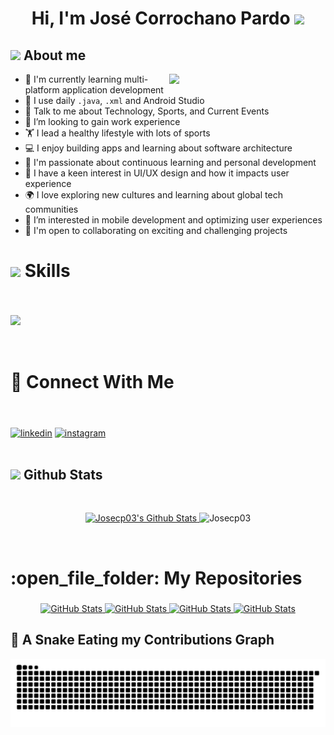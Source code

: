 <h1 align="center"><b>Hi, I'm José Corrochano Pardo</b> <img src="https://media.giphy.com/media/hvRJCLFzcasrR4ia7z/giphy.gif" width="35"></h1>

## <picture><img src = "https://github.com/7oSkaaa/7oSkaaa/blob/main/Images/about_me.gif?raw=true" width = 50px></picture> About me

<picture> 
  <img align="right" src="https://user-images.githubusercontent.com/81328619/213875785-400ae517-156b-4aca-a787-bac75d84c393.gif" width="250px">
</picture>

<ul>
  <li>🌱 I'm currently learning multi-platform application development</li>
  <li>🤔 I use daily <code>.java</code>, <code>.xml</code> and Android Studio</li>
  <li>💬 Talk to me about Technology, Sports, and Current Events</li>
  <li>👯 I’m looking to gain work experience</li>
  <li>🏋️ I lead a healthy lifestyle with lots of sports</li>
  <li>💻 I enjoy building apps and learning about software architecture</li>
  <li>📖 I'm passionate about continuous learning and personal development</li>
  <li>🎨 I have a keen interest in UI/UX design and how it impacts user experience</li>
  <li>🌍 I love exploring new cultures and learning about global tech communities</li>
  <li>📱 I’m interested in mobile development and optimizing user experiences</li>
  <li>🤝 I'm open to collaborating on exciting and challenging projects</li>
</ul>

<h2 style="font-size: 28px; font-weight: bold;">
  <img src="https://media2.giphy.com/media/QssGEmpkyEOhBCb7e1/giphy.gif?cid=ecf05e47a0n3gi1bfqntqmob8g9aid1oyj2wr3ds3mg700bl&rid=giphy.gif" width="25">
  Skills
</h2>

</br>
<p>
  <a href="https://skillicons.dev">
    <img src="https://skillicons.dev/icons?i=java,androidstudio,html,css,js,mysql,git,github,py,linux,windows,vscode,eclipse,docker,kubernetes,terraform,ansible,bash" />
  </a>
</p>
</br>

<h2 style="font-size: 28px; font-weight: bold;">🤝 Connect With Me</h2>

</br>
<p>
<a href="https://www.linkedin.com/in/jos%C3%A9-corrochano-pardo-7846162b6/" target="blank"><img align="center" src="https://user-images.githubusercontent.com/88904952/234979284-68c11d7f-1acc-4f0c-ac78-044e1037d7b0.png" alt="linkedin" height="50" width="50" /></a>
<a href="https://www.instagram.com/joseecp03/" target="blank"><img align="center" src="https://user-images.githubusercontent.com/88904952/234981169-2dd1e58f-4b7e-468c-8213-034ba62156c3.png" alt="instagram" height="50" width="50" /></a>
</br>
</br>

<h2>
  <img src="https://media.giphy.com/media/iY8CRBdQXODJSCERIr/giphy.gif" width="35"> Github Stats
</h2>

</br>
<p align="center">
    <a href="https://github.com/anuraghazra/github-readme-stats">
        <img alt="Josecp03's Github Stats" src="https://github-readme-stats.vercel.app/api?username=Josecp03&show_icons=true&count_private=true&locale=en&theme=tokyonight&layout=compact" height="230px"/>
    </a>
    <img src="https://github-readme-stats.vercel.app/api/top-langs?username=Josecp03&langs_count=10&show_icons=true&locale=en&theme=tokyonight" alt="Josecp03" height="230px"/>
</p>
</br>

<h2 style="font-size: 28px; font-weight: bold;">:open_file_folder: My Repositories </h2>

<div>
  <p align="center">
  	<a href="https://github.com/Josecp03/Vetra-FitnessApp-TFG">
      <img src="https://github-readme-stats.vercel.app/api/pin/?username=Josecp03&repo=Vetra-FitnessApp-TFG&theme=tokyonight" alt="GitHub Stats" />
    </a>
    <a href="https://github.com/Josecp03/Corrochano_JoseIMDbAPP">
      <img src="https://github-readme-stats.vercel.app/api/pin/?username=Josecp03&repo=Corrochano_JoseIMDbAPP&theme=tokyonight" alt="GitHub Stats" />
    </a>
	<a href="https://github.com/Josecp03/2DAM">
      <img src="https://github-readme-stats.vercel.app/api/pin/?username=Josecp03&repo=2DAM&theme=tokyonight" alt="GitHub Stats" />
    </a>
  	<a href="https://github.com/Josecp03/1DAM">
      <img src="https://github-readme-stats.vercel.app/api/pin/?username=Josecp03&repo=1DAM&theme=tokyonight" alt="GitHub Stats" />
    </a>
  </p>
</div>

## 🐍 A Snake Eating my Contributions Graph
	
<p align = "center">
	<img src = "https://github.com/7oSkaaa/7oSkaaa/blob/output/github-contribution-grid-snake.svg?" alt = "Snake Game"/>
</p>




